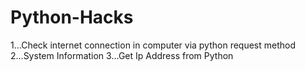 # Python-Hacks
1...Check internet connection in computer via python request method
2...System Information
3...Get Ip Address from Python


